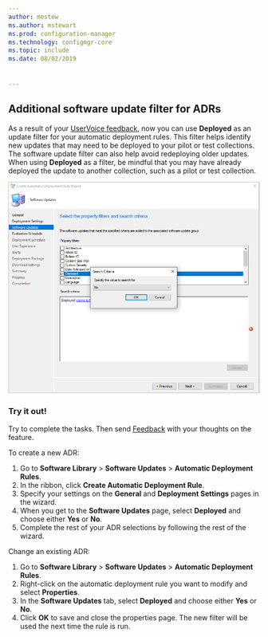 ```yaml
---
author: mestew
ms.author: mstewart
ms.prod: configuration-manager
ms.technology: configmgr-core
ms.topic: include
ms.date: 08/02/2019


---
```


## Additional software update filter for ADRs

As a result of your [UserVoice feedback](https://configurationmanager.uservoice.com/forums/300492-ideas/suggestions/18966352-adr-new-search-criteria-deployed-yes-no), now you can use **Deployed** as an update filter for your automatic deployment rules. This filter helps identify new updates that may need to be deployed to your pilot or test collections. The software update filter can also help avoid redeploying older updates. When using **Deployed** as a filter, be mindful that you may have already deployed the update to another collection, such as a pilot or test collection.

![Add IsDeployed as an update filter to an automatic deployment rule](../../media/4852033-isdeployed-adr-filter.png)

### Try it out!

Try to complete the tasks. Then send [Feedback](../../../../understand/find-help.md#product-feedback) with your thoughts on the feature.

To create a new ADR:

1. Go to **Software Library** > **Software Updates** > **Automatic Deployment Rules**.
1. In the ribbon, click **Create Automatic Deployment Rule**.
1. Specify your settings on the **General** and **Deployment Settings** pages in the wizard.
1. When you get to the **Software Updates** page, select **Deployed** and choose either **Yes** or **No**.
1. Complete the rest of your ADR selections by following the rest of the wizard.

Change an existing ADR:

1. Go to **Software Library** > **Software Updates** > **Automatic Deployment Rules**.
1. Right-click on the automatic deployment rule you want to modify and select **Properties**.
1. In the **Software Updates** tab, select **Deployed** and choose either **Yes** or **No**. 
1. Click **OK** to save and close the properties page. The new filter will be used the next time the rule is run.

